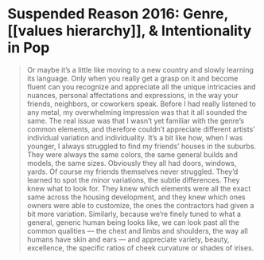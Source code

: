 # Suspended Reason 2016: Genre, [[values hierarchy]], & Intentionality in Pop

> Or maybe it’s a little like moving to a new country and slowly learning its language. Only when you really get a grasp on it and become fluent can you recognize and appreciate all the unique intricacies and nuances, personal affectations and expressions, in the way your friends, neighbors, or coworkers speak. Before I had really listened to any metal, my overwhelming impression was that it all sounded the same. The real issue was that I wasn’t yet familiar with the genre’s common elements, and therefore couldn’t appreciate different artists’ individual variation and individuality. It’s a bit like how, when I was younger, I always struggled to find my friends’ houses in the suburbs. They were always the same colors, the same general builds and models, the same sizes. Obviously they all had doors, windows, yards. Of course my friends themselves never struggled. They’d learned to spot the minor variations, the subtle differences. They knew what to look for. They knew which elements were all the exact same across the housing development, and they knew which ones owners were able to customize, the ones the contractors had given a bit more variation. Similarly, because we’re finely tuned to what a general, generic human being looks like, we can look past all the common qualities — the chest and limbs and shoulders, the way all humans have skin and ears — and appreciate variety, beauty, excellence, the specific ratios of cheek curvature or shades of irises.